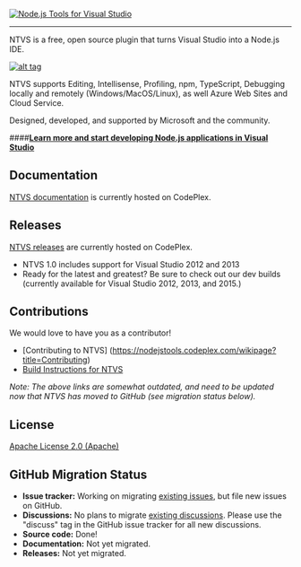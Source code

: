 <a href="http://aka.ms/explorentvs" target="_blank">![Node.js Tools for Visual Studio](https://download-codeplex.sec.s-msft.com/Download?ProjectName=nodejstools&DownloadId=761175&Build=20959)</a>
<hr>
NTVS is a free, open source plugin that turns Visual Studio into a Node.js IDE. 


<a href="https://www.youtube.com/watch?v=W_1_UqUDx2s" target="_blank">![alt tag](http://i.imgur.com/cXM8wkr.png)</a>

NTVS supports Editing, Intellisense, Profiling, npm, TypeScript, Debugging locally and remotely (Windows/MacOS/Linux), as well Azure Web Sites and Cloud Service.

Designed, developed, and supported by Microsoft and the community.


####<a href="http://aka.ms/explorentvs" target="_blank">**Learn more and start developing Node.js applications in Visual Studio**</a>

## Documentation
[NTVS documentation](https://nodejstools.codeplex.com/documentation) is currently hosted on CodePlex.

## Releases
[NTVS releases](https://nodejstools.codeplex.com/releases) are currently hosted on CodePlex.
* NTVS 1.0 includes support for Visual Studio 2012 and 2013
* Ready for the latest and greatest? Be sure to check out our dev builds (currently available for Visual Studio 2012, 2013, and 2015.)

## Contributions
We would love to have you as a contributor!
* [Contributing to NTVS] (https://nodejstools.codeplex.com/wikipage?title=Contributing)
* [Build Instructions for NTVS](https://nodejstools.codeplex.com/wikipage?title=Build%20Instructions%20for%20NTVS)

*Note: The above links are somewhat outdated, and need to be updated now that NTVS has moved to GitHub (see migration status below).*

## License
[Apache License 2.0 (Apache)](https://nodejstools.codeplex.com/license)

## GitHub Migration Status
* **Issue tracker:** Working on migrating [existing issues](https://nodejstools.codeplex.com/workitem/list/basic), but file new issues on GitHub.
* **Discussions:** No plans to migrate [existing discussions](https://nodejstools.codeplex.com/discussions). Please use the "discuss" tag in the GitHub issue tracker for all new discussions.  
* **Source code:** Done!
* **Documentation:** Not yet migrated.
* **Releases:** Not yet migrated.
